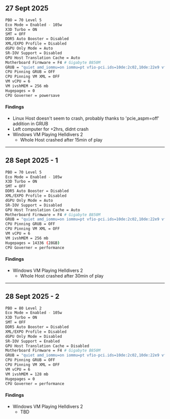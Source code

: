 
## 27 Sept 2025
```bash
PBO = 70 Level 5
Eco Mode = Enabled - 105w
X3D Turbo = ON
SMT = OFF
DDR5 Auto Booster = Disabled
XML/EXPO Profile = Disabled
dGPU Only Mode = Auto
SR-IOV Support = Disabled
GPU Host Translation Cache = Auto
Motherboard Firmware = F4 # Gigabyte B850M
GRUB = "quiet amd_iommu=on iommu=pt vfio-pci.ids=10de:2c02,10de:22e9 vfio_iommu_type1.allow_unsafe_interrupts=1 kvm.ignore_msrs=1 pcie_aspm=off"
CPU Pinning GRUB = OFF
CPU Pinning VM XML = OFF
VM vCPU = 6
VM ivshMEM = 256 mb
Hugepages = 0
CPU Governer = powersave
```

#### Findings
- Linux Host doesn't seem to crash, probably thanks to 'pcie_aspm=off' addition in GRUB
- Left computer for +2hrs, didnt crash
- Windows VM Playing Helldivers 2
    - Whole Host crashed after 15min of play 

---

## 28 Sept 2025 - 1
```bash
PBO = 70 Level 5
Eco Mode = Enabled - 105w
X3D Turbo = ON
SMT = OFF
DDR5 Auto Booster = Disabled
XML/EXPO Profile = Disabled
dGPU Only Mode = Auto
SR-IOV Support = Disabled
GPU Host Translation Cache = Auto
Motherboard Firmware = F4 # Gigabyte B850M
GRUB = "quiet amd_iommu=on iommu=pt vfio-pci.ids=10de:2c02,10de:22e9 vfio_iommu_type1.allow_unsafe_interrupts=1 kvm.ignore_msrs=1 pcie_aspm=off"
CPU Pinning GRUB = OFF
CPU Pinning VM XML = OFF
VM vCPU = 6
VM ivshMEM = 256 mb
Hugepages = 14336 (28GB)
CPU Governer = performance
```

#### Findings
- Windows VM Playing Helldivers 2
    - Whole Host crashed after 30min of play  

---

## 28 Sept 2025 - 2
```bash
PBO = 80 Level 2
Eco Mode = Enabled - 105w
X3D Turbo = ON
SMT = OFF
DDR5 Auto Booster = Disabled
XML/EXPO Profile = Disabled
dGPU Only Mode = Disabled
SR-IOV Support = Enabled
GPU Host Translation Cache = Disabled
Motherboard Firmware = F4 # Gigabyte B850M
GRUB = "quiet amd_iommu=on iommu=pt vfio-pci.ids=10de:2c02,10de:22e9 vfio_iommu_type1.allow_unsafe_interrupts=1 kvm.ignore_msrs=1 pcie_aspm=off"
CPU Pinning GRUB = OFF
CPU Pinning VM XML = OFF
VM vCPU = 6
VM ivshMEM = 128 mb
Hugepages = 0
CPU Governer = performance
```

#### Findings
- Windows VM Playing Helldivers 2
    - TBD